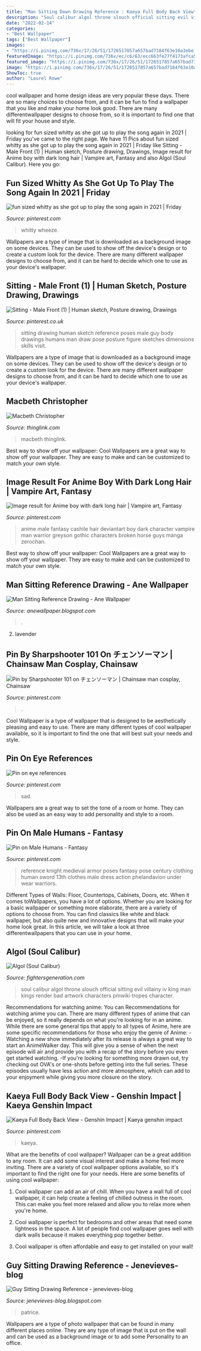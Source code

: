 ```yaml
---
title: "Man Sitting Down Drawing Reference : Kaeya Full Body Back View"
description: "Soul calibur algol throne slouch official sitting evil villainy iv king man kings render bad artwork characters pmwiki tropes character"
date: "2022-02-14"
categories:
- "Best Wallpaper"
tags: ["Best Wallpaper"]
images:
- "https://i.pinimg.com/736x/17/26/51/1726517857a657bad7184f63e10a3ebe.jpg"
featuredImage: "https://i.pinimg.com/736x/ec/c6/63/ecc663fe27f4173afca5c05ae9831b74.jpg"
featured_image: "https://i.pinimg.com/736x/17/26/51/1726517857a657bad7184f63e10a3ebe.jpg"
image: "https://i.pinimg.com/736x/17/26/51/1726517857a657bad7184f63e10a3ebe.jpg"
ShowToc: true
author: "Laurel Rowe"
---
```



cool wallpaper and home design ideas are very popular these days. There are so many choices to choose from, and it can be fun to find a wallpaper that you like and make your home look good. There are many differentwallpaper designs to choose from, so it is important to find one that will fit your house and style.

	

		
looking for fun sized whitty as she got up to play the song again in 2021 | Friday you've came to the right page. We have 11 Pics about fun sized whitty as she got up to play the song again in 2021 | Friday like Sitting - Male Front (1) | Human sketch, Posture drawing, Drawings, Image result for Anime boy with dark long hair | Vampire art, Fantasy and also Algol (Soul Calibur). Here you go:
		
    
## Fun Sized Whitty As She Got Up To Play The Song Again In 2021 | Friday

<img loading=lazy src="https://i.pinimg.com/736x/1c/4b/38/1c4b38966348c1bf0456d50a4a3576fa.jpg" onerror="this.onerror=null;this.src='https://tse1.mm.bing.net/th?id=OIP.C3dl7GWXtu-vXQgNPWb01QHaKs&amp;pid=15.1';" alt="fun sized whitty as she got up to play the song again in 2021 | Friday">

_Source: pinterest.com_

>whitty wheeze. 

	

Wallpapers are a type of image that is downloaded as a background image on some devices. They can be used to show off the device's design or to create a custom look for the device. There are many different wallpaper designs to choose from, and it can be hard to decide which one to use as your device's wallpaper.

    
## Sitting - Male Front (1) | Human Sketch, Posture Drawing, Drawings

<img loading=lazy src="https://i.pinimg.com/736x/17/26/51/1726517857a657bad7184f63e10a3ebe.jpg" onerror="this.onerror=null;this.src='https://tse4.mm.bing.net/th?id=OIP.ShvXTmJfwCUsl9hPvX6QOgHaLH&amp;pid=15.1';" alt="Sitting - Male Front (1) | Human sketch, Posture drawing, Drawings">

_Source: pinterest.co.uk_

>sitting drawing human sketch reference poses male guy body drawings humans man draw pose posture figure sketches dimensions skills visit. 

	

Wallpapers are a type of image that is downloaded as a background image on some devices. They can be used to show off the device's design or to create a custom look for the device. There are many different wallpaper designs to choose from, and it can be hard to decide which one to use as your device's wallpaper.

    
## Macbeth Christopher

<img loading=lazy src="https://cdn.thinglink.me/api/image/517331576917327872/1024/10/scaletowidth/0/0/1/1/false/true?wait=true" onerror="this.onerror=null;this.src='https://tse2.mm.bing.net/th?id=OIP.f9uuU25VxQ0gToowGgJbigAAAA&amp;pid=15.1';" alt="Macbeth Christopher">

_Source: thinglink.com_

>macbeth thinglink. 

	

Best way to show off your wallpaper:
Cool Wallpapers are a great way to show off your wallpaper. They are easy to make and can be customized to match your own style.

    
## Image Result For Anime Boy With Dark Long Hair | Vampire Art, Fantasy

<img loading=lazy src="https://i.pinimg.com/736x/e0/4c/83/e04c837bddd4e010b3402310985b587d.jpg" onerror="this.onerror=null;this.src='https://tse4.mm.bing.net/th?id=OIP.OZRssp_oRbQ8LzXQOw2ZMwHaKe&amp;pid=15.1';" alt="Image result for Anime boy with dark long hair | Vampire art, Fantasy">

_Source: pinterest.com_

>anime male fantasy cashile hair deviantart boy dark character vampire man warrior greyson gothic characters broken horse guys manga zerochan. 

	

Best way to show off your wallpaper:
Cool Wallpapers are a great way to show off your wallpaper. They are easy to make and can be customized to match your own style.

    
## Man Sitting Reference Drawing - Ane Wallpaper

<img loading=lazy src="https://pbs.twimg.com/media/Da0d8LIXkAAQ0J7.jpg:large" onerror="this.onerror=null;this.src='https://tse2.mm.bing.net/th?id=OIP.nQa9AyKjfKPkdAtPG77YkgHaHa&amp;pid=15.1';" alt="Man Sitting Reference Drawing - Ane Wallpaper">

_Source: anewallpaper.blogspot.com_

>. 

	

2. lavender 

    
## Pin By Sharpshooter 101 On チェンソーマン | Chainsaw Man Cosplay, Chainsaw

<img loading=lazy src="https://i.pinimg.com/736x/f7/a4/fb/f7a4fb10d5defa6f36744868f6c24751.jpg" onerror="this.onerror=null;this.src='https://tse1.mm.bing.net/th?id=OIP.aWvJ5XpnqnzKiG7e_aHzKgHaLH&amp;pid=15.1';" alt="Pin by Sharpshooter 101 on チェンソーマン | Chainsaw man cosplay, Chainsaw">

_Source: pinterest.com_

>. 

	

Cool Wallpaper is a type of wallpaper that is designed to be aesthetically pleasing and easy to use. There are many different types of cool wallpaper available, so it is important to find the one that will best suit your needs and style.

    
## Pin On Eye References

<img loading=lazy src="https://i.pinimg.com/736x/8d/4e/7f/8d4e7f588074899aa2d2d257f9c2d1ab.jpg" onerror="this.onerror=null;this.src='https://tse2.mm.bing.net/th?id=OIP.nepJXwh3Prca9xc4PR9urAHaJ3&amp;pid=15.1';" alt="Pin on eye references">

_Source: pinterest.com_

>sad. 

	

Wallpapers are a great way to set the tone of a room or home. They can also be used as an easy way to add personality and style to a room.

    
## Pin On Male Humans - Fantasy

<img loading=lazy src="https://i.pinimg.com/736x/ec/1b/4b/ec1b4bffaee30dc54bd2964d2bac8697.jpg" onerror="this.onerror=null;this.src='https://tse3.mm.bing.net/th?id=OIP.ZZHEB930MVhP0yunPehwtAHaLH&amp;pid=15.1';" alt="Pin on Male Humans - Fantasy">

_Source: pinterest.com_

>reference knight medieval armor poses fantasy pose century clothing human sword 13th clothes male dress action phelandavion under wear warriors. 

	

Different Types of Walls: Floor, Countertops, Cabinets, Doors, etc.
When it comes toWallpapers, you have a lot of options. Whether you are looking for a basic wallpaper or something more elaborate, there are a variety of options to choose from. You can find classics like white and black wallpaper, but also quite new and innovative designs that will make your home look great. In this article, we will take a look at three differentwallpapers that you can use in your home.

    
## Algol (Soul Calibur)

<img loading=lazy src="https://www.fightersgeneration.com/newspics/algol-sitting.jpg" onerror="this.onerror=null;this.src='https://tse2.mm.bing.net/th?id=OIP.03bzBO03pjYWAqyVjPn8QAHaKd&amp;pid=15.1';" alt="Algol (Soul Calibur)">

_Source: fightersgeneration.com_

>soul calibur algol throne slouch official sitting evil villainy iv king man kings render bad artwork characters pmwiki tropes character. 

	

Recommendations for watching anime: You can
Recommendations for watching anime you can. There are many different types of anime that can be enjoyed, so it really depends on what you're looking for in an anime. While there are some general tips that apply to all types of Anime, here are some specific recommendations for those who enjoy the genre of Anime: 
-Watching a new show immediately after its release is always a great way to start an AnimeWalker day. This will give you a sense of when the next episode will air and provide you with a recap of the story before you even get started watching. 
-If you're looking for something more drawn out, try checking out OVA's or one-shots before getting into the full series. These episodes usually have less action and more atmosphere, which can add to your enjoyment while giving you more closure on the story.

    
## Kaeya Full Body Back View - Genshin Impact | Kaeya Genshin Impact

<img loading=lazy src="https://i.pinimg.com/736x/ec/c6/63/ecc663fe27f4173afca5c05ae9831b74.jpg" onerror="this.onerror=null;this.src='https://tse4.mm.bing.net/th?id=OIP.M2JjujXW5FW19VmpyYdWsgHaOC&amp;pid=15.1';" alt="Kaeya Full Body Back View - Genshin Impact | Kaeya genshin impact">

_Source: pinterest.com_

>kaeya. 

	

What are the benefits of cool wallpaper?
Wallpaper can be a great addition to any room. It can add some visual interest and make a home feel more inviting. There are a variety of cool wallpaper options available, so it's important to find the right one for your needs. Here are some benefits of using cool wallpaper: 
1. Cool wallpaper can add an air of chill. When you have a wall full of cool wallpaper, it can help create a feeling of chilled outness in the room. This can make you feel more relaxed and allow you to relax more when you're home. 

2. Cool wallpaper is perfect for bedrooms and other areas that need some lightness in the space. A lot of people find cool wallpaper goes well with dark walls because it makes everything pop together better. 

3. Cool wallpaper is often affordable and easy to get installed on your wall!

    
## Guy Sitting Drawing Reference - Jenevieves-blog

<img loading=lazy src="https://i.pinimg.com/736x/e8/31/ed/e831ed9fe834770463234a12eca134ea.jpg" onerror="this.onerror=null;this.src='https://tse1.mm.bing.net/th?id=OIP.1QlDFFI_KbxF50MxhHq06AHaHS&amp;pid=15.1';" alt="Guy Sitting Drawing Reference - jenevieves-blog">

_Source: jenevieves-blog.blogspot.com_

>patrice. 

	



Wallpapers are a type of photo wallpaper that can be found in many different places online. They are any type of image that is put on the wall and can be used as a background image or to add some Personality to an office.

